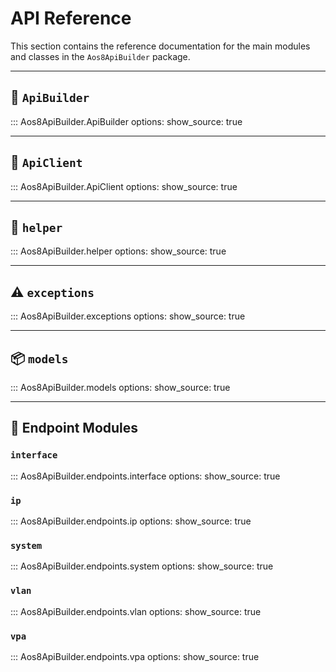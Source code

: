 # API Reference

This section contains the reference documentation for the main modules and classes in the `Aos8ApiBuilder` package.

---

## 🧱 `ApiBuilder`

::: Aos8ApiBuilder.ApiBuilder
    options:
      show_source: true

---

## 🔌 `ApiClient`

::: Aos8ApiBuilder.ApiClient
    options:
      show_source: true

---

## 🧰 `helper`

::: Aos8ApiBuilder.helper
    options:
      show_source: true

---

## ⚠️ `exceptions`

::: Aos8ApiBuilder.exceptions
    options:
      show_source: true

---

## 📦 `models`

::: Aos8ApiBuilder.models
    options:
      show_source: true

---

## 📡 Endpoint Modules

### `interface`

::: Aos8ApiBuilder.endpoints.interface
    options:
      show_source: true

### `ip`

::: Aos8ApiBuilder.endpoints.ip
    options:
      show_source: true

### `system`

::: Aos8ApiBuilder.endpoints.system
    options:
      show_source: true

### `vlan`

::: Aos8ApiBuilder.endpoints.vlan
    options:
      show_source: true

### `vpa`

::: Aos8ApiBuilder.endpoints.vpa
    options:
      show_source: true
